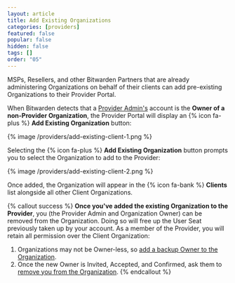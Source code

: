 ```yaml
---
layout: article
title: Add Existing Organizations
categories: [providers]
featured: false
popular: false
hidden: false
tags: []
order: "05"
---
```


MSPs, Resellers, and other Bitwarden Partners that are already administering Organizations on behalf of their clients can add pre-existing Organizations to their Provider Portal.

When Bitwarden detects that a [Provider Admin's]({{site.baseurl}}/article/provider-users/#provider-user-types) account is the **Owner of a non-Provider Organization**, the Provider Portal will display an {% icon fa-plus %} **Add Existing Organization** button:

{% image /providers/add-existing-client-1.png %}

Selecting the {% icon fa-plus %} **Add Existing Organization** button prompts you to select the Organization to add to the Provider:

{% image /providers/add-existing-client-2.png %}

Once added, the Organization will appear in the {% icon fa-bank %} **Clients** list alongside all other Client Organizations.

{% callout success %}
**Once you've added the existing Organization to the Provider**, you (the Provider Admin and Organization Owner) can be removed from the Organization. Doing so will free up the User Seat previously taken up by your account. As a member of the Provider, you will retain all permission over the Client Organization:

1. Organizations may not be Owner-less, so [add a backup Owner to the Organization]({{site.baseurl}}/article/managing-users/#invite).
2. Once the new Owner is Invited, Accepted, and Confirmed, ask them to [remove you from the Organization]({{site.baseurl}}/article/managing-users/#offboard-users).
{% endcallout %}
